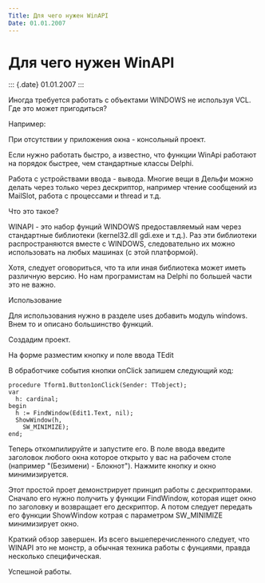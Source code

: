 ```yaml
---
Title: Для чего нужен WinAPI
Date: 01.01.2007
---
```



Для чего нужен WinAPI
=====================

::: {.date}
01.01.2007
:::

Иногда требуется работать с объектами WINDOWS не используя VCL. Где это
может пригодиться?

Например:

При отсутствии у приложения окна - консольный проект.

Если нужно работать быстро, а известно, что функции WinApi работают на
порядок быстрее, чем стандартные классы Delphi.

Работа с устройствами ввода - вывода. Многие вещи в Дельфи можно делать
через только через дескриптор, например чтение сообщений из MailSlot,
работа с процессами и thread и т.д.

Что это такое?

WINAPI - это набор фунций WINDOWS предоставляемый нам через стандартные
библиотеки (kernel32.dll gdi.exe и т.д.). Раз эти библиотеки
распространяются вместе с WINDOWS, следовательно их можно использовать
на любых машинах (с этой платформой).

Хотя, следует оговориться, что та или иная библиотека может иметь
различную версию. Но нам програмистам на Delphi по большей части это не
важно.

Использование

Для использования нужно в разделе uses добавить модуль windows. Внем то
и описано большинство функций.

Создадим проект.

На форме разместим кнопку и поле ввода TEdit

В обработчике события кнопки onClick запишем следующий код:

    procedure Tform1.Button1onClick(Sender: TTobject);
    var
      h: cardinal;
    begin
      h := FindWindow(Edit1.Text, nil);
      ShowWindow(h,
        SW_MINIMIZE);
    end;

Теперь откомпилируйте и запустите его. В поле ввода введите заголовок
любого окна которое открыто у вас на рабочем столе (например
\"(Безимени) - Блокнот\"). Нажмите кнопку и окно минимизируется.

Этот простой проет демонстрирует принцип работы с дескрипторами. Сначало
его нужно получить у функции FindWindow, которая ищет окно по заголовку
и возвращает его дескриптор. А потом следует передать его функции
ShowWindow котрая с параметром SW\_MINIMIZE минимизирует окно.

Краткий обзор завершен. Из всего вышеперечисленного следует, что WINAPI
это не монстр, а обычная техника работы с фунциями, правда несколько
специфическая.

Успешной работы.
